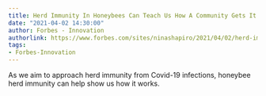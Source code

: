 ```yaml
---
title: Herd Immunity In Honeybees Can Teach Us How A Community Gets It Done
date: "2021-04-02 14:30:00"
author: Forbes - Innovation
authorlink: https://www.forbes.com/sites/ninashapiro/2021/04/02/herd-immunity-in-honeybees-can-teach-us-how-a-community-gets-it-done/
tags:
- Forbes-Innovation
---
```

As we aim to approach herd immunity from Covid-19 infections, honeybee herd immunity can help show us how it works.
